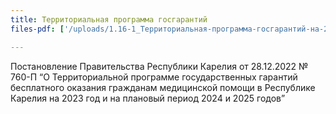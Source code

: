 ```yaml
---
title: Территориальная программа госгарантий
files-pdf: ['/uploads/1.16-1_Территориальная-программа-госгарантий-на-2023-год.pdf']

---
```

Постановление Правительства Республики Карелия от 28.12.2022 № 760-П “О Территориальной программе государственных гарантий бесплатного оказания гражданам медицинской помощи в Республике Карелия на 2023 год и на плановый период 2024 и 2025 годов”